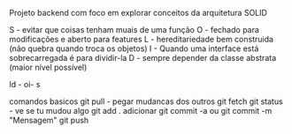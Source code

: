 Projeto backend com foco em explorar conceitos da arquitetura SOLID

S - evitar que coisas tenham muais de uma função
O - fechado para modificações e aberto para features
L - hereditariedade bem construida (não quebra quando troca os objetos)
I - Quando uma interface está sobrecarregada é para dividir-la
D - sempre depender da classe abstrata (maior nível possível)

ld -
oi-
s

comandos basicos
git pull - pegar mudancas dos outros
git fetch
git status - ve se tu mudou algo
git add . adicionar
git commit -a ou git commit -m "Mensagem"
git push
